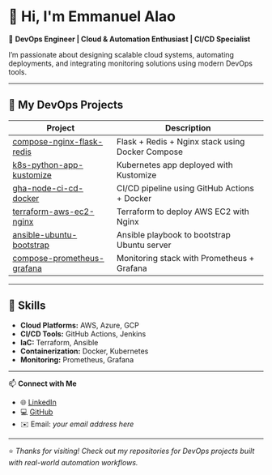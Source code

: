 # 👋 Hi, I'm Emmanuel Alao

🚀 **DevOps Engineer | Cloud & Automation Enthusiast | CI/CD Specialist**

I’m passionate about designing scalable cloud systems, automating deployments, and integrating monitoring solutions using modern DevOps tools.

---

## 🧰 My DevOps Projects

| Project | Description |
|----------|--------------|
| [compose-nginx-flask-redis](https://github.com/EmmanuelAlao/compose-nginx-flask-redis) | Flask + Redis + Nginx stack using Docker Compose |
| [k8s-python-app-kustomize](https://github.com/EmmanuelAlao/k8s-python-app-kustomize) | Kubernetes app deployed with Kustomize |
| [gha-node-ci-cd-docker](https://github.com/EmmanuelAlao/gha-node-ci-cd-docker) | CI/CD pipeline using GitHub Actions + Docker |
| [terraform-aws-ec2-nginx](https://github.com/EmmanuelAlao/terraform-aws-ec2-nginx) | Terraform to deploy AWS EC2 with Nginx |
| [ansible-ubuntu-bootstrap](https://github.com/EmmanuelAlao/ansible-ubuntu-bootstrap) | Ansible playbook to bootstrap Ubuntu server |
| [compose-prometheus-grafana](https://github.com/EmmanuelAlao/compose-prometheus-grafana) | Monitoring stack with Prometheus + Grafana |

---

## 🧠 Skills
- **Cloud Platforms:** AWS, Azure, GCP  
- **CI/CD Tools:** GitHub Actions, Jenkins  
- **IaC:** Terraform, Ansible  
- **Containerization:** Docker, Kubernetes  
- **Monitoring:** Prometheus, Grafana  

---

📫 **Connect with Me**
- 🌐 [LinkedIn](https://linkedin.com/in/emmanuelalao)
- 💻 [GitHub](https://github.com/EmmanuelAlao)
- ✉️ Email: *your email address here*

---

⭐ *Thanks for visiting! Check out my repositories for DevOps projects built with real-world automation workflows.*
